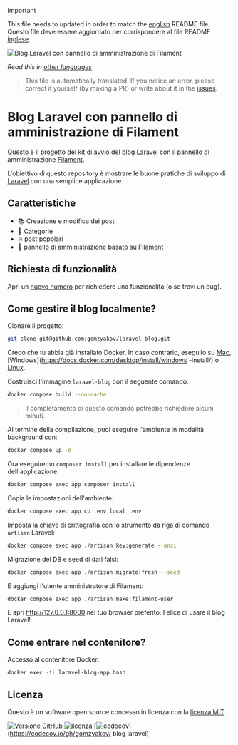 >[!IMPORTANT]
>This file needs to updated in order to match the [english](/README.md) README file.  
>Questo file deve essere aggiornato per corrispondere al file README [inglese](/README.md).

![Blog Laravel con pannello di amministrazione di Filament](../docs/social-preview-en.png)

_Read this in [other languages](./Translations.md)_

>This file is automatically translated. If you notice an error, please correct it yourself (by making a PR) or write about it in the [issues](https://github.com/gomzyakov/laravel-blog/issues).

# Blog Laravel con pannello di amministrazione di Filament

Questo è il progetto del kit di avvio del blog [Laravel](https://laravel.com) con il pannello di amministrazione [Filament](https://filamentphp.com).

L'obiettivo di questo repository è mostrare le buone pratiche di sviluppo di [Laravel](https://laravel.com) con una semplice applicazione.

## Caratteristiche

- 📚 Creazione e modifica dei post
- 🥑 Categorie
- 🔥 post popolari
- 🎉 pannello di amministrazione basato su [Filament](https://filamentphp.com)

## Richiesta di funzionalità

Apri un [nuovo numero](https://github.com/gomzyakov/laravel-blog/issues/new) per richiedere una funzionalità (o se trovi un bug).

## Come gestire il blog localmente?

Clonare il progetto:

```bash
git clone git@github.com:gomzyakov/laravel-blog.git
```

Credo che tu abbia già installato Docker. In caso contrario, eseguilo su [Mac](https://docs.docker.com/desktop/install/mac-install/), [Windows](https://docs.docker.com/desktop/install/windows -install/) o [Linux](https://docs.docker.com/desktop/install/linux-install/).

Costruisci l'immagine `laravel-blog` con il seguente comando:

```bash
docker compose build --no-cache
```

>Il completamento di questo comando potrebbe richiedere alcuni minuti.

Al termine della compilazione, puoi eseguire l'ambiente in modalità background con:

```bash
docker compose up -d
```

Ora eseguiremo `composer install` per installare le dipendenze dell'applicazione:

```bash
docker compose exec app composer install
```

Copia le impostazioni dell'ambiente:

```bash
docker compose exec app cp .env.local .env
```

Imposta la chiave di crittografia con lo strumento da riga di comando `artisan` Laravel:

```bash
docker compose exec app ./artisan key:generate --ansi
```

Migrazione del DB e seed di dati falsi:

```bash
docker compose exec app ./artisan migrate:fresh --seed
```

E aggiungi l'utente amministratore di Filament:

```bash
docker compose exec app ./artisan make:filament-user
```

E apri http://127.0.0.1:8000 nel tuo browser preferito. Felice di usare il blog Laravel!

## Come entrare nel contenitore?

Accesso al contenitore Docker:

```bash
docker exec -ti laravel-blog-app bash
```

## Licenza

Questo è un software open source concesso in licenza con la [licenza MIT](https://github.com/gomzyakov/php-code-style/blob/main/LICENSE).


[![Versione GitHub](https://img.shields.io/github/release/gomzyakov/laravel-blog.svg)](https://github.com/gomzyakov/laravel-blog/releases/latest)
[![licenza](https://img.shields.io/badge/License-MIT-green.svg)](https://github.com/gomzyakov/laravel-blog/blob/development/LICENSE)
[![codecov](https://codecov.io/gh/gomzyakov/laravel-blog/branch/main/graph/badge.svg?token=4CYTVMVUYV)](https://codecov.io/gh/gomzyakov/ blog laravel)
